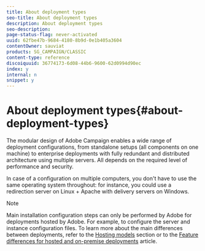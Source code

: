 ```yaml
---
title: About deployment types
seo-title: About deployment types
description: About deployment types
seo-description: 
page-status-flag: never-activated
uuid: 62fbe47b-9684-4180-8b9d-0e1b405a3604
contentOwner: sauviat
products: SG_CAMPAIGN/CLASSIC
content-type: reference
discoiquuid: 36774173-6d08-44b6-9600-62d0994d90ec
index: y
internal: n
snippet: y
---
```


# About deployment types{#about-deployment-types}

The modular design of Adobe Campaign enables a wide range of deployment configurations, from standalone setups (all components on one machine) to enterprise deployments with fully redundant and distributed architecture using multiple servers. All depends on the required level of performance and security.

In case of a configuration on multiple computers, you don't have to use the same operating system throughout: for instance, you could use a redirection server on Linux + Apache with delivery servers on Windows.

>[!NOTE]
>
>Main installation configuration steps can only be performed by Adobe for deployments hosted by Adobe. For example, to configure the server and instance configuration files. To learn more about the main differences between deployments, refer to the [Hosting models](../../installation/using/hosting-models.md) section or to the [Feature differences for hosted and on-premise deployments](https://helpx.adobe.com/campaign/kb/acc-on-prem-vs-hosted.html) article.


